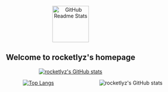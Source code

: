 <p align="center">
 <img width="100px" class="avatar" src="https://avatars.githubusercontent.com/u/7335210?v=4" align="center" alt="GitHub Readme Stats" />
 <h2 align="center">Welcome to rocketlyz's homepage</h2>
</p>

<p align="center">
  <a href="https://github.com/rocketlyz">
    <img alt="rocketlyz's GitHub stats" align="center" src="https://github-readme-stats.vercel.app/api?username=rocketlyz&theme=merko">
  </a>
</p>

<p align="center">
 <a href="https://github.com/rocketlyz">
  <img alt="Top Langs" align="center" src="https://github-readme-stats.vercel.app/api/top-langs/?username=rocketlyz&langs_count=8&theme=merko">
 </a>
 <img alt="rocketlyz's GitHub stats" align="right" src="https://camo.githubusercontent.com/bb27b9c1df90df738e91a54665d3adb08f60583fad2f266ffbde14508e6dc918/68747470733a2f2f692e70696e696d672e636f6d2f6f726967696e616c732f65342f32362f37302f65343236373032656466383734623138316163656431653266613563366364652e676966">
</p>
